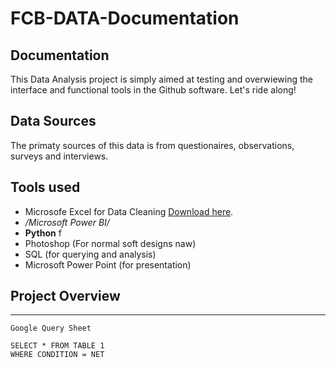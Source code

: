 # FCB-DATA-Documentation
## Documentation
This Data Analysis project is simply aimed at testing and overwiewing the interface and functional tools in the Github software. Let's ride along!
## Data Sources
The primaty sources of this data is from questionaires, observations, surveys and interviews.
## Tools used
- Microsofe Excel for Data Cleaning [Download here](https://microsoft.com).
- */Microsoft Power BI/*
- **Python** f
- Photoshop (For  normal soft designs naw) 
- SQL (for querying and analysis)
- Microsoft Power Point (for presentation)
## Project Overview
---
```
Google Query Sheet

SELECT * FROM TABLE 1
WHERE CONDITION = NET

```
